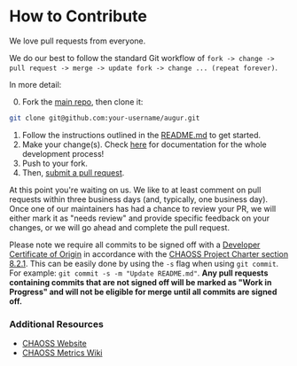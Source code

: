 # How to Contribute

We love pull requests from everyone.

We do our best to follow the standard Git workflow of `fork -> change -> pull request -> merge -> update fork -> change ... (repeat forever)`.

In more detail:

0. Fork the [main repo](https://github.com/chaoss/augur), then clone it:

```bash
git clone git@github.com:your-username/augur.git
```
1. Follow the instructions outlined in the [README.md](README.md) to get started.
2. Make your change(s). Check [here](https://oss-augur.readthedocs.io/en/master/) for documentation for the whole development process!
3. Push to your fork.
4. Then, [submit a pull request](https://github.com/chaoss/augur/compare).

At this point you're waiting on us. We like to at least comment on pull requests
within three business days (and, typically, one business day). Once one of our maintainers has had a chance to review your PR, we will either mark it as "needs review" and provide specific feedback on your changes, or we will go ahead and complete the pull request.

Please note we require all commits to be signed off with a [Developer Certificate of Origin](https://developercertificate.org/) in accordance with the [CHAOSS Project Charter section 8.2.1](https://chaoss.community/about/charter/#user-content-8-intellectual-property-policy). This can be easily done by using the `-s` flag when using `git commit`. For example: `git commit -s -m "Update README.md"`. **Any pull requests containing commits that are not signed off will be marked as "Work in Progress" and will not be eligible for merge until all commits are signed off.** 

### Additional Resources

* [CHAOSS Website](https://chaoss.community/)
* [CHAOSS Metrics Wiki](https://github.com/chaoss/metrics)
